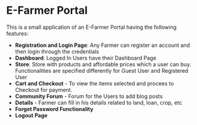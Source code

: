 # E-Farmer Portal

This is a small application of an E-Farmer Portal having the following features:  
* **Registration and Login Page**: Any Farmer can register an account and then login through the credentials
* **Dashboard**: Logged In Users have their Dashboard Page
* **Store**: Store with products and affordable prices which a user can buy. Functionalities are specified differently for Guest User and Registered User
* **Cart and Checkout** - To view the items selected and procees to Checkout for payment.
* **Community Forum** - Forum for the Users to add blog posts
* **Details** - Farmer can fill in his details related to land, loan, crop, etc
* **Forget Password Functionality**
* **Logout Page**


